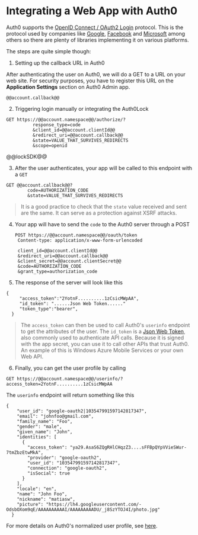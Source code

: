 # Integrating a Web App with Auth0

Auth0 supports the [OpenID Connect / OAuth2 Login](http://openid.net/specs/openid-connect-basic-1_0.html) protocol. This is the protocol used by companies like [Google](https://developers.google.com/accounts/docs/OAuth2Login), [Facebook](http://developers.facebook.com/docs/facebook-login/login-flow-for-web-no-jssdk/) and [Microsoft](http://msdn.microsoft.com/en-us/library/live/hh243647.aspx) among others so there are plenty of libraries implementing it on various platforms.

The steps are quite simple though:

1. Setting up the callback URL in Auth0

  <div class="setup-callback">
  <p>After authenticating the user on Auth0, we will do a GET to a URL on your web site. For security purposes, you have to register this URL  on the <strong>Application Settings</strong> section on Auth0 Admin app.</p>

  <pre><code>@@account.callback@@</pre></code>
  </div>

2. Triggering login manually or integrating the Auth0Lock

  <pre style="word-wrap:break-word"><code>GET https://@@account.namespace@@/authorize/?
          response_type=code
          &client_id=@@account.clientId@@
          &redirect_uri=@@account.callback@@
          &state=VALUE_THAT_SURVIVES_REDIRECTS
          &scope=openid</code></pre>

@@lockSDK@@

3. After the user authenticates, your app will be called to this endpoint with a `GET`

  <pre style="word-wrap:break-word"><code>GET @@account.callback@@?
        code=AUTHORIZATION_CODE
        &state=VALUE_THAT_SURVIVES_REDIRECTS</code></pre>

  > It is a good practice to check that the `state` value received and sent are the same. It can serve as a protection against XSRF attacks.

4. Your app will have to send the `code` to the Auth0 server through a POST

    <pre style="word-wrap:break-word"><code>POST https://@@account.namespace@@/oauth/token
    Content-type: application/x-www-form-urlencoded

    client_id=@@account.clientId@@
    &redirect_uri=@@account.callback@@
    &client_secret=@@account.clientSecret@@
    &code=AUTHORIZATION_CODE
    &grant_type=authorization_code</code></pre>

5. The response of the server will look like this

  <pre style="word-wrap:break-word"><code>{
     "access_token":"2YotnF..........1zCsicMWpAA",
     "id_token": "......Json Web Token......"
     "token_type":"bearer",
  }</code></pre>

  > The `access_token` can then be used to call Auth0's `userinfo` endpoint to get the attributes of the user. The `id_token` is a [Json Web Token](http://tools.ietf.org/html/draft-jones-json-web-token-08), also commonly used to authenticate API calls. Because it is signed with the app secret, you can use it to call other APIs that trust Auth0. An example of this is Windows Azure Mobile Services or your own Web API.

6. Finally, you can get the user profile by calling

  <pre style="word-wrap:break-word"><code>GET https://@@account.namespace@@/userinfo/?access_token=2YotnF..........1zCsicMWpAA</code></pre>

  The `userinfo` endpoint will return something like this

  <pre><code>{
    "user_id": "google-oauth2|103547991597142817347",
    "email": "johnfoo@gmail.com",
    "family_name": "Foo",
    "gender": "male",
    "given_name": "John",
    "identities": [
      {
        "access_token": "ya29.AsaS6ZQgRHlCHqzZ3....sFFBpQYpVVieSWur-7tmZbzEtwMkA",
        "provider": "google-oauth2",
        "user_id": "103547991597142817347",
        "connection": "google-oauth2",
        "isSocial": true
      }
    ],
    "locale": "en",
    "name": "John Foo",
    "nickname": "matiasw",
    "picture": "https://lh4.googleusercontent.com/-OdsbOXom9qE/AAAAAAAAAAI/AAAAAAAAADU/_j8SzYTOJ4I/photo.jpg"
  }</code></pre>

For more details on Auth0's normalized user profile, see [here](/user-profile).
